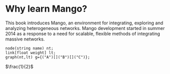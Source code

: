 Why learn Mango?
=======

This book introduces Mango, an environment for integrating, exploring and analyzing heterogeneous networks. Mango development started in summer 2014 as a response to a need for scalable, flexible methods of integrating massive networks. 

```
node(string name) nt;
link[float weight] lt;
graph(nt,lt) g={("A")[]("B")[]("C")};
```

$\frac{1}{2}$

